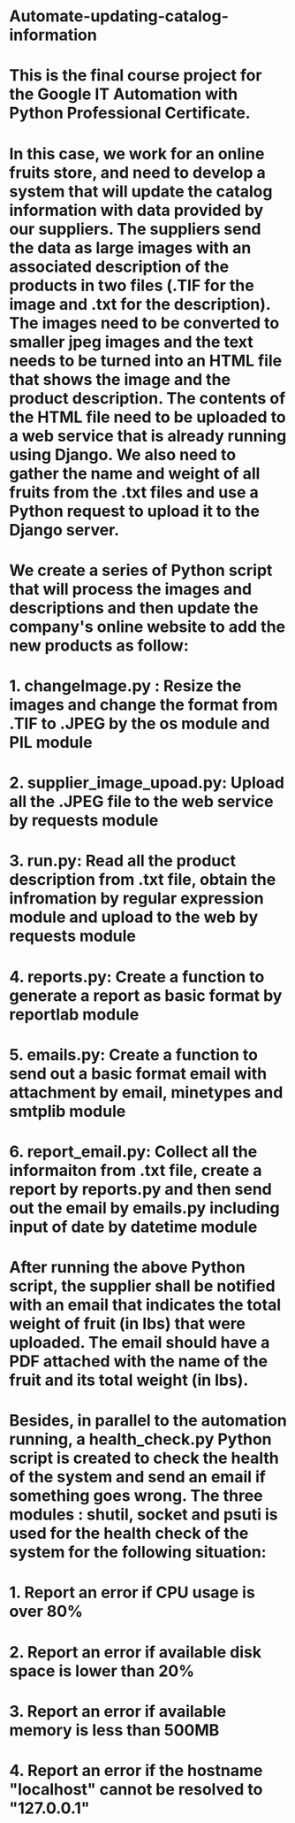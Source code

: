# Automate-updating-catalog-information

# This is the final course project for the Google IT Automation with Python Professional Certificate. 

# In this case, we work for an online fruits store, and need to develop a system that will update the catalog information with data provided by our suppliers. The suppliers send the data as large images with an associated description of the products in two files (.TIF for the image and .txt for the description). The images need to be converted to smaller jpeg images and the text needs to be turned into an HTML file that shows the image and the product description. The contents of the HTML file need to be uploaded to a web service that is already running using Django. We also need to gather the name and weight of all fruits from the .txt files and use a Python request to upload it to the Django server.

# We create a series of Python script that will process the images and descriptions and then update the company's online website to add the new products as follow:
# 1. changeImage.py : Resize the images and change the format from .TIF to .JPEG by the os module and PIL module
# 2. supplier_image_upoad.py: Upload all the .JPEG file to the web service by requests module
# 3. run.py: Read all the product description from .txt file, obtain the infromation by regular expression module and upload to the web by requests module
# 4. reports.py: Create a function to generate a report as basic format by reportlab module
# 5. emails.py: Create a function to send out a basic format email with attachment by email, minetypes and smtplib module
# 6. report_email.py: Collect all the informaiton from .txt file, create a report by reports.py and then send out the email by emails.py including input of date by datetime module

# After running the above Python script, the supplier shall be notified with an email that indicates the total weight of fruit (in lbs) that were uploaded. The email should have a PDF attached with the name of the fruit and its total weight (in lbs).

# Besides, in parallel to the automation running, a health_check.py Python script is created to check the health of the system and send an email if something goes wrong. The three modules : shutil, socket and psuti is used for the health check of the system for the following situation:
# 1. Report an error if CPU usage is over 80%
# 2. Report an error if available disk space is lower than 20%
# 3. Report an error if available memory is less than 500MB
# 4. Report an error if the hostname "localhost" cannot be resolved to "127.0.0.1"
